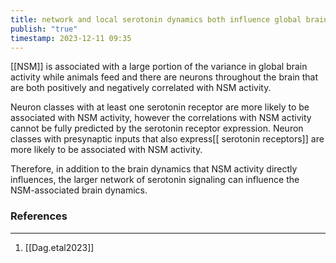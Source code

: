 ```yaml
---
title: network and local serotonin dynamics both influence global brain dynamics
publish: "true"
timestamp: 2023-12-11 09:35
---
```

[[NSM]] is associated with a large portion of the variance in global brain activity while animals feed and there are neurons throughout the brain that are both positively and negatively correlated with NSM activity. 

Neuron classes with at least one serotonin receptor are more likely to be associated with NSM activity, however the correlations with NSM activity cannot be fully predicted by the serotonin receptor expression. Neuron classes with presynaptic inputs that also express[[ serotonin receptors]] are more likely to be associated with NSM activity.

Therefore, in addition to the brain dynamics that NSM activity directly influences, the larger network of serotonin signaling can influence the NSM-associated brain dynamics. 

### References
---
1. [[Dag.etal2023]]